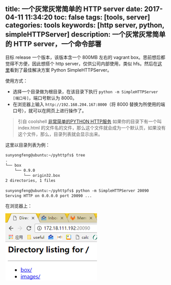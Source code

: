 title: 一个灰常灰常简单的 HTTP server
date: 2017-04-11 11:34:20
toc: false
tags: [tools, server]
categories: tools
keywords: [http server, python, simpleHTTPServer]
description: 一个灰常灰常简单的 HTTP server，一个命令部署
---

目标 release 一个版本，该版本含一个 800MB 左右的 vagrant box。思前想后都觉得不方便，因此想搭个 http server，仅供公司内部使用，类似 hfs。然后在[这里](https://superuser.com/questions/43618/which-lightweight-http-or-ftp-server-is-good-for-simple-file-transfer)看到了最佳解决方案 Python SimpleHTTPServer。

使用方式：

* 选择一个目录做为根目录，在该目录下执行 `python -m SimpleHTTPServer [端口号]`，端口号默认为 8000。
* 在浏览器上输入 `http://192.168.204.167:8000`（将 8000 替换为所使用的端口号），就可以在网页上进行操作了。

> 引自 coolshell [非常简单的PYTHON HTTP服务](http://coolshell.cn/articles/1480.html)
> 如果你的目录下有一个叫 index.html 的文件名的文件，那么这个文件就会成为一个默认页，如果没有这个文件，那么，目录列表就会显示出来。

这里以目录列表为例：

```
sunyongfeng@ubuntu:~/pyhttpfs$ tree
.
└── box
    └── 0.9.0
        └── origin32.box
2 directories, 1 files

sunyongfeng@ubuntu:~/pyhttpfs$ python -m SimpleHTTPServer 20090
Serving HTTP on 0.0.0.0 port 20090 ...
```

在浏览器上：

![SimpleHTTPServer](/images/tools/SimpleHTTPServer.png)
